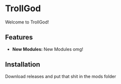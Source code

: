 # TrollGod

Welcome to TrollGod!

## Features

- **New Modules:** New Modules omg!

## Installation

Download releases and put that shit in the mods folder


